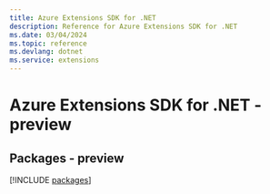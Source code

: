 ```yaml
---
title: Azure Extensions SDK for .NET
description: Reference for Azure Extensions SDK for .NET
ms.date: 03/04/2024
ms.topic: reference
ms.devlang: dotnet
ms.service: extensions
---
```

# Azure Extensions SDK for .NET - preview
## Packages - preview
[!INCLUDE [packages](extensions-index.md)]